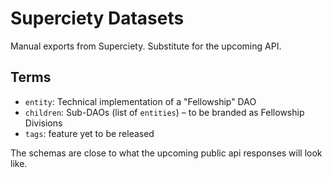 # Superciety Datasets

Manual exports from Superciety. Substitute for the upcoming API.

## Terms

- `entity`: Technical implementation of a "Fellowship" DAO
- `children`: Sub-DAOs (list of `entities`) – to be branded as Fellowship Divisions
- `tags`: feature yet to be released

The schemas are close to what the upcoming public api responses will look like.
